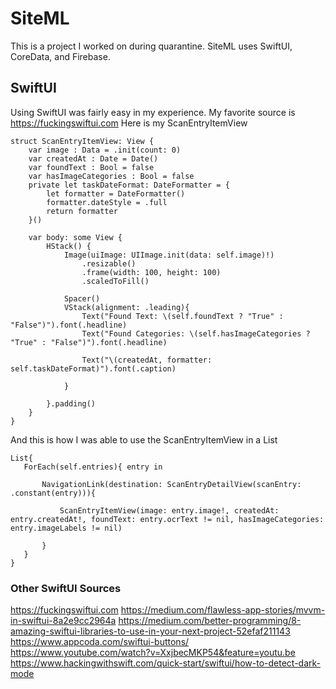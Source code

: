 # SiteML
This is a project I worked on during quarantine. SiteML uses SwiftUI, CoreData, and Firebase.

## SwiftUI
Using SwiftUI was fairly easy in my experience. My favorite source is https://fuckingswiftui.com
Here is my ScanEntryItemView

```
struct ScanEntryItemView: View {
    var image : Data = .init(count: 0)
    var createdAt : Date = Date()
    var foundText : Bool = false
    var hasImageCategories : Bool = false
    private let taskDateFormat: DateFormatter = {
        let formatter = DateFormatter()
        formatter.dateStyle = .full
        return formatter
    }()
    
    var body: some View {
        HStack() {
            Image(uiImage: UIImage.init(data: self.image)!)
                .resizable()
                .frame(width: 100, height: 100)
                .scaledToFill()
                
            Spacer()
            VStack(alignment: .leading){
                Text("Found Text: \(self.foundText ? "True" : "False")").font(.headline)
                Text("Found Categories: \(self.hasImageCategories ? "True" : "False")").font(.headline)

                Text("\(createdAt, formatter: self.taskDateFormat)").font(.caption)
                
            }
            
        }.padding()
    }
}
```

And this is how I was able to use the ScanEntryItemView in a List

```
List{ 
   ForEach(self.entries){ entry in
   
       NavigationLink(destination: ScanEntryDetailView(scanEntry: .constant(entry))){
       
           ScanEntryItemView(image: entry.image!, createdAt: entry.createdAt!, foundText: entry.ocrText != nil, hasImageCategories: entry.imageLabels != nil)
        
       }
   }
}
```


### Other SwiftUI Sources
https://fuckingswiftui.com
https://medium.com/flawless-app-stories/mvvm-in-swiftui-8a2e9cc2964a
https://medium.com/better-programming/8-amazing-swiftui-libraries-to-use-in-your-next-project-52efaf211143
https://www.appcoda.com/swiftui-buttons/
https://www.youtube.com/watch?v=XxjbecMKP54&feature=youtu.be
https://www.hackingwithswift.com/quick-start/swiftui/how-to-detect-dark-mode